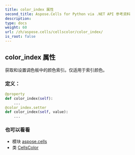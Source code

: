 ```yaml
---
title: color_index 属性
second_title: Aspose.Cells for Python via .NET API 参考资料
description:
type: docs
weight: 60
url: /zh/aspose.cells/cellscolor/color_index/
is_root: false
---
```

## color_index 属性

获取和设置调色板中的颜色索引。仅适用于索引颜色。
### 定义：
```python
@property
def color_index(self):
    ...
@color_index.setter
def color_index(self, value):
    ...
```

### 也可以看看
* 模块 [aspose.cells](../../)
* 类 [CellsColor](/cells/python-net/zh/aspose.cells/cellscolor)
